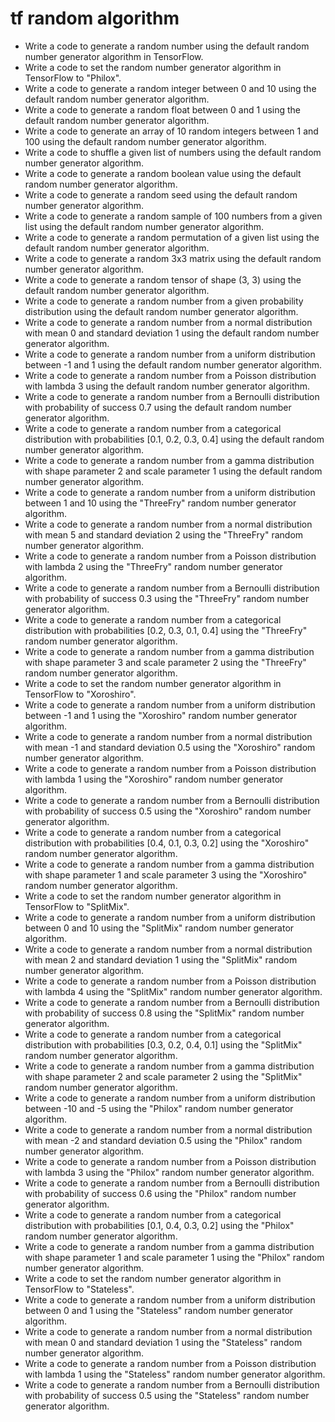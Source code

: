 # tf random algorithm

- Write a code to generate a random number using the default random number generator algorithm in TensorFlow.
- Write a code to set the random number generator algorithm in TensorFlow to "Philox".
- Write a code to generate a random integer between 0 and 10 using the default random number generator algorithm.
- Write a code to generate a random float between 0 and 1 using the default random number generator algorithm.
- Write a code to generate an array of 10 random integers between 1 and 100 using the default random number generator algorithm.
- Write a code to shuffle a given list of numbers using the default random number generator algorithm.
- Write a code to generate a random boolean value using the default random number generator algorithm.
- Write a code to generate a random seed using the default random number generator algorithm.
- Write a code to generate a random sample of 100 numbers from a given list using the default random number generator algorithm.
- Write a code to generate a random permutation of a given list using the default random number generator algorithm.
- Write a code to generate a random 3x3 matrix using the default random number generator algorithm.
- Write a code to generate a random tensor of shape (3, 3) using the default random number generator algorithm.
- Write a code to generate a random number from a given probability distribution using the default random number generator algorithm.
- Write a code to generate a random number from a normal distribution with mean 0 and standard deviation 1 using the default random number generator algorithm.
- Write a code to generate a random number from a uniform distribution between -1 and 1 using the default random number generator algorithm.
- Write a code to generate a random number from a Poisson distribution with lambda 3 using the default random number generator algorithm.
- Write a code to generate a random number from a Bernoulli distribution with probability of success 0.7 using the default random number generator algorithm.
- Write a code to generate a random number from a categorical distribution with probabilities [0.1, 0.2, 0.3, 0.4] using the default random number generator algorithm.
- Write a code to generate a random number from a gamma distribution with shape parameter 2 and scale parameter 1 using the default random number generator algorithm.
- Write a code to generate a random number from a uniform distribution between 1 and 10 using the "ThreeFry" random number generator algorithm.
- Write a code to generate a random number from a normal distribution with mean 5 and standard deviation 2 using the "ThreeFry" random number generator algorithm.
- Write a code to generate a random number from a Poisson distribution with lambda 2 using the "ThreeFry" random number generator algorithm.
- Write a code to generate a random number from a Bernoulli distribution with probability of success 0.3 using the "ThreeFry" random number generator algorithm.
- Write a code to generate a random number from a categorical distribution with probabilities [0.2, 0.3, 0.1, 0.4] using the "ThreeFry" random number generator algorithm.
- Write a code to generate a random number from a gamma distribution with shape parameter 3 and scale parameter 2 using the "ThreeFry" random number generator algorithm.
- Write a code to set the random number generator algorithm in TensorFlow to "Xoroshiro".
- Write a code to generate a random number from a uniform distribution between -1 and 1 using the "Xoroshiro" random number generator algorithm.
- Write a code to generate a random number from a normal distribution with mean -1 and standard deviation 0.5 using the "Xoroshiro" random number generator algorithm.
- Write a code to generate a random number from a Poisson distribution with lambda 1 using the "Xoroshiro" random number generator algorithm.
- Write a code to generate a random number from a Bernoulli distribution with probability of success 0.5 using the "Xoroshiro" random number generator algorithm.
- Write a code to generate a random number from a categorical distribution with probabilities [0.4, 0.1, 0.3, 0.2] using the "Xoroshiro" random number generator algorithm.
- Write a code to generate a random number from a gamma distribution with shape parameter 1 and scale parameter 3 using the "Xoroshiro" random number generator algorithm.
- Write a code to set the random number generator algorithm in TensorFlow to "SplitMix".
- Write a code to generate a random number from a uniform distribution between 0 and 10 using the "SplitMix" random number generator algorithm.
- Write a code to generate a random number from a normal distribution with mean 2 and standard deviation 1 using the "SplitMix" random number generator algorithm.
- Write a code to generate a random number from a Poisson distribution with lambda 4 using the "SplitMix" random number generator algorithm.
- Write a code to generate a random number from a Bernoulli distribution with probability of success 0.8 using the "SplitMix" random number generator algorithm.
- Write a code to generate a random number from a categorical distribution with probabilities [0.3, 0.2, 0.4, 0.1] using the "SplitMix" random number generator algorithm.
- Write a code to generate a random number from a gamma distribution with shape parameter 2 and scale parameter 2 using the "SplitMix" random number generator algorithm.
- Write a code to generate a random number from a uniform distribution between -10 and -5 using the "Philox" random number generator algorithm.
- Write a code to generate a random number from a normal distribution with mean -2 and standard deviation 0.5 using the "Philox" random number generator algorithm.
- Write a code to generate a random number from a Poisson distribution with lambda 3 using the "Philox" random number generator algorithm.
- Write a code to generate a random number from a Bernoulli distribution with probability of success 0.6 using the "Philox" random number generator algorithm.
- Write a code to generate a random number from a categorical distribution with probabilities [0.1, 0.4, 0.3, 0.2] using the "Philox" random number generator algorithm.
- Write a code to generate a random number from a gamma distribution with shape parameter 1 and scale parameter 1 using the "Philox" random number generator algorithm.
- Write a code to set the random number generator algorithm in TensorFlow to "Stateless".
- Write a code to generate a random number from a uniform distribution between 0 and 1 using the "Stateless" random number generator algorithm.
- Write a code to generate a random number from a normal distribution with mean 0 and standard deviation 1 using the "Stateless" random number generator algorithm.
- Write a code to generate a random number from a Poisson distribution with lambda 1 using the "Stateless" random number generator algorithm.
- Write a code to generate a random number from a Bernoulli distribution with probability of success 0.5 using the "Stateless" random number generator algorithm.